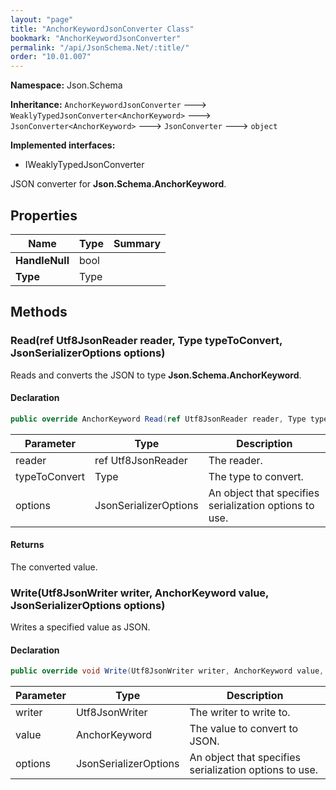 ```yaml
---
layout: "page"
title: "AnchorKeywordJsonConverter Class"
bookmark: "AnchorKeywordJsonConverter"
permalink: "/api/JsonSchema.Net/:title/"
order: "10.01.007"
---
```

**Namespace:** Json.Schema

**Inheritance:**
`AnchorKeywordJsonConverter`
 🡒 
`WeaklyTypedJsonConverter<AnchorKeyword>`
 🡒 
`JsonConverter<AnchorKeyword>`
 🡒 
`JsonConverter`
 🡒 
`object`

**Implemented interfaces:**

- IWeaklyTypedJsonConverter

JSON converter for **Json.Schema.AnchorKeyword**.

## Properties

| Name | Type | Summary |
|---|---|---|
| **HandleNull** | bool |  |
| **Type** | Type |  |

## Methods

### Read(ref Utf8JsonReader reader, Type typeToConvert, JsonSerializerOptions options)

Reads and converts the JSON to type **Json.Schema.AnchorKeyword**.

#### Declaration

```c#
public override AnchorKeyword Read(ref Utf8JsonReader reader, Type typeToConvert, JsonSerializerOptions options)
```

| Parameter | Type | Description |
|---|---|---|
| reader | ref Utf8JsonReader | The reader. |
| typeToConvert | Type | The type to convert. |
| options | JsonSerializerOptions | An object that specifies serialization options to use. |


#### Returns

The converted value.

### Write(Utf8JsonWriter writer, AnchorKeyword value, JsonSerializerOptions options)

Writes a specified value as JSON.

#### Declaration

```c#
public override void Write(Utf8JsonWriter writer, AnchorKeyword value, JsonSerializerOptions options)
```

| Parameter | Type | Description |
|---|---|---|
| writer | Utf8JsonWriter | The writer to write to. |
| value | AnchorKeyword | The value to convert to JSON. |
| options | JsonSerializerOptions | An object that specifies serialization options to use. |


